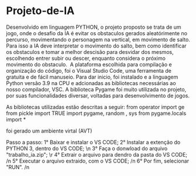 # Projeto-de-IA 
Desenvolvido em linguagem PYTHON, o projeto proposto se trata de um jogo, onde o desafio da IA é evitar os obstaculos gerados aleatórimente no percurso, movimentando o personagem na vertical, em movimento de salto. Para isso a IA deve interpretar o movimento do salto, bem como identificar os obstaculos e tomar a melhor descisão para desvidar dos mesmos, escolhendo entrer subir ou descer, enquanto considera o próximo movimento do obstaculo. 
A plataforma escolhida para compilação e organização do código, foi o Visual Studio Code, uma ferramenta de gratuita e de fácil manuseio. Para dar inicio, foi instalado e a linguagem Python versão 3.9 na CPU e adcionadas as bibliotecas necessárias ao nosso compilador, VSC. A biblioteca Pygame foi muito utilizada no projeto, por suas funcionalidades diversar, voltadas para desenvolvimento de jogos.

As bibliotecas utilizadas estão descritas a seguir:
from operator import ge
from pickle import TRUE
import pygame, random , sys
from pygame.locals import *

foi gerado um ambiente virtal (AVT)

Passo a passo:
1° Baixar e instalar o VS CODE;
2° Instalar a extenção do PYTHON 3, dentro do VS CODE; 
\n
3° Faça o donwload do arquivo "trabalho_ia.zip"; 
\r
4° Extrair o arquivo para dendro da pasta do VS CODE; /n
5° Executar o arquivo extraido, com o VS CODE; /n
6° Por fim, selecionar "RUN". /n
